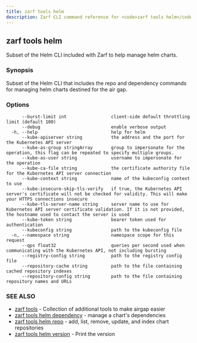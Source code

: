 ```yaml
---
title: zarf tools helm
description: Zarf CLI command reference for <code>zarf tools helm</code>.
---
```


## zarf tools helm

Subset of the Helm CLI included with Zarf to help manage helm charts.

### Synopsis

Subset of the Helm CLI that includes the repo and dependency commands for managing helm charts destined for the air gap.

### Options

```
      --burst-limit int                 client-side default throttling limit (default 100)
      --debug                           enable verbose output
  -h, --help                            help for helm
      --kube-apiserver string           the address and the port for the Kubernetes API server
      --kube-as-group stringArray       group to impersonate for the operation, this flag can be repeated to specify multiple groups.
      --kube-as-user string             username to impersonate for the operation
      --kube-ca-file string             the certificate authority file for the Kubernetes API server connection
      --kube-context string             name of the kubeconfig context to use
      --kube-insecure-skip-tls-verify   if true, the Kubernetes API server's certificate will not be checked for validity. This will make your HTTPS connections insecure
      --kube-tls-server-name string     server name to use for Kubernetes API server certificate validation. If it is not provided, the hostname used to contact the server is used
      --kube-token string               bearer token used for authentication
      --kubeconfig string               path to the kubeconfig file
  -n, --namespace string                namespace scope for this request
      --qps float32                     queries per second used when communicating with the Kubernetes API, not including bursting
      --registry-config string          path to the registry config file
      --repository-cache string         path to the file containing cached repository indexes
      --repository-config string        path to the file containing repository names and URLs
```

### SEE ALSO

* [zarf tools](/cli/commands/zarf_tools/)	 - Collection of additional tools to make airgap easier
* [zarf tools helm dependency](/cli/commands/zarf_tools_helm_dependency/)	 - manage a chart's dependencies
* [zarf tools helm repo](/cli/commands/zarf_tools_helm_repo/)	 - add, list, remove, update, and index chart repositories
* [zarf tools helm version](/cli/commands/zarf_tools_helm_version/)	 - Print the version

